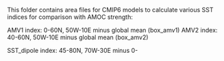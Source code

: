 This folder contains area files for CMIP6 models to calculate various SST indices for comparison with AMOC strength:

AMV1 index: 0-60N, 50W-10E minus global mean (box_amv1)
AMV2 index: 40-60N, 50W-10E minus global mean (box_amv2)

SST_dipole index: 45-80N, 70W-30E minus 0-
